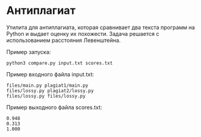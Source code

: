 # Антиплагиат
Утилита для антиплагиата, которая сравнивает два текста программ на Python и выдает оценку их похожести.
Задача решается с использованием расстояния Левенштейна.

Пример запуска:
```
python3 compare.py input.txt scores.txt
```

Пример входного файла input.txt:
```
files/main.py plagiat1/main.py
files/lossy.py plagiat2/lossy.py
files/lossy.py files/lossy.py
```

Пример выходного файла scores.txt:
```
0.948
0.313
1.000
```